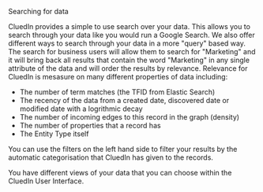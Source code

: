 Searching for data

CluedIn provides a simple to use search over your data. This allows you to search through your data like you would run a Google Search. We also offer different ways to search through your data in a more "query" based way. The search for business users will allow them to search for "Marketing" and it will bring back all results that contain the word "Marketing" in any single attribute of the data and will order the results by relevance. Relevance for CluedIn is mesasure on many different properties of data including:

 - The number of term matches (the TFID from Elastic Search)
 - The recency of the data from a created date, discovered date or modified date with a logrithmic decay
 - The number of incoming edges to this record in the graph (density)
 - The number of properties that a record has
 - The Entity Type itself

 You can use the filters on the left hand side to filter your results by the automatic categorisation that CluedIn has given to the records. 

 You have different views of your data that you can choose within the CluedIn User Interface. 